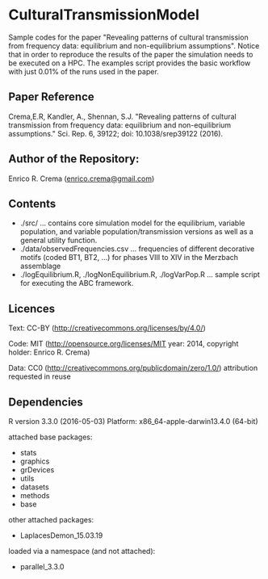 # CulturalTransmissionModel
Sample codes for the paper "Revealing patterns of cultural transmission from frequency data: equilibrium  and non-equilibrium assumptions". Notice that in order to reproduce the results of the paper the simulation needs to be executed on a HPC. The examples script provides the basic workflow with just 0.01% of the runs used in the paper.

## Paper Reference 
Crema,E.R, Kandler, A., Shennan, S.J. "Revealing patterns of cultural transmission from frequency data:
equilibrium and non-equilibrium assumptions." Sci. Rep. 6, 39122; doi: 10.1038/srep39122 (2016).

## Author of the Repository:
Enrico R. Crema (enrico.crema@gmail.com)

## Contents
* ./src/ ... contains core simulation model for the equilibrium, variable population, and variable population/transmission versions as well as a general utility function.
* ./data/observedFrequencies.csv ... frequencies of different decorative motifs (coded BT1, BT2, ...) for phases VIII to XIV in the Merzbach assemblage
* ./logEquilibrium.R, ./logNonEquilibrium.R, ./logVarPop.R ... sample script for executing the ABC framework. 

## Licences
Text: CC-BY (http://creativecommons.org/licenses/by/4.0/)

Code: MIT (http://opensource.org/licenses/MIT year: 2014, copyright holder: Enrico R. Crema)

Data: CC0 (http://creativecommons.org/publicdomain/zero/1.0/) attribution requested in reuse

## Dependencies
R version 3.3.0 (2016-05-03)
Platform: x86_64-apple-darwin13.4.0 (64-bit)

attached base packages:
* stats
* graphics
* grDevices
* utils
* datasets
* methods
* base    

other attached packages:
* LaplacesDemon_15.03.19

loaded via a namespace (and not attached):
* parallel_3.3.0
